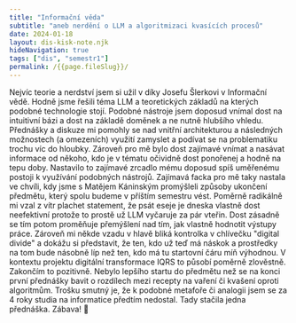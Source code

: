 ```yaml
---
title: "Informační věda"
subtitle: "aneb nerdění o LLM a algoritmizaci kvasících procesů"
date: 2024-01-18
layout: dis-kisk-note.njk
hideNavigation: true
tags: ["dis", "semestr1"]
permalink: /{{page.fileSlug}}/
---
```


Nejvíc teorie a nerdství jsem si užil v díky Josefu Šlerkovi v Informační vědě. Hodně jsme řešili téma LLM a teoretických základů na kterých podobné technologie stojí. Podobné nástroje jsem doposud vnímal dost na intuitivní bázi a dost na základě doměnek a ne nutně hlubšího vhledu. Přednášky a diskuze mi pomohly se nad vnitřní architekturou a následných možnostech (a omezeních) využití zamyslet a podívat se na problematiku trochu víc do hloubky.
Zároveň pro mě bylo dost zajímavé vnímat a nasávat informace od někoho, kdo je v tématu očividně dost ponořenej a hodně na tepu doby. Nastavilo to zajímavé zrcadlo mému doposud spíš uměřenému postoji k využívání podobných nástrojů.
Zajímavá facka pro mě taky nastala ve chvíli, kdy jsme s Matějem Káninským promýšleli způsoby ukončení předmětu, který spolu budeme v příštím semestru vést. Poměrně radikálně mi vzal z vítr plachet statement, že psát eseje je dneska vlastně dost neefektivní protože to prostě už LLM vyčaruje za pár vteřin. Dost zásadně se tím potom proměňuje přemýšlení nad tím, jak vlastně hodnotit výstupy práce. Zároveň mi někde vzadu v hlavě bliká kontrolka v chlívečku "digital divide" a dokážu si představit, že ten, kdo už teď má náskok a prostředky na tom bude násobně líp než ten, kdo má tu startovní čáru míň výhodnou. V kontextu projektu digitální transformace IQRS to působí poměrně zlověstně.
Zakončím to pozitivně. Nebylo lepšího startu do předmětu než se na konci první přednášky bavit o rozdílech mezi recepty na vaření či kvašení oproti algoritmům. Trošku smutný je, že k podobné metafoře či analogii jsem se za 4 roky studia na informatice předtím nedostal. Tady stačila jedna přednáška. Zábava! 🙌